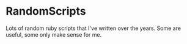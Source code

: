 # RandomScripts

Lots of random ruby scripts that I've written over the years. Some are useful, some only make sense for me.
